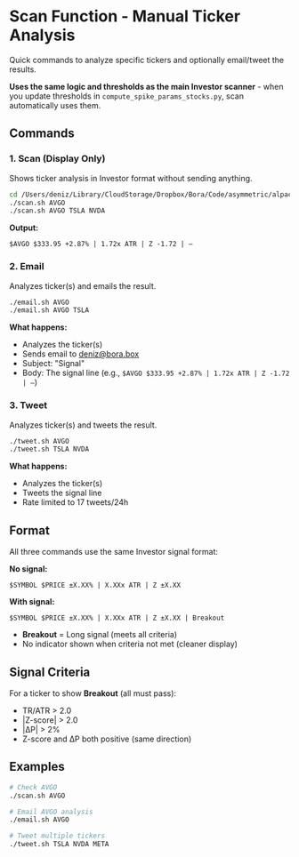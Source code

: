 # Scan Function - Manual Ticker Analysis

Quick commands to analyze specific tickers and optionally email/tweet the results.

**Uses the same logic and thresholds as the main Investor scanner** - when you update thresholds in `compute_spike_params_stocks.py`, scan automatically uses them.

## Commands

### 1. Scan (Display Only)
Shows ticker analysis in Investor format without sending anything.

```bash
cd /Users/deniz/Library/CloudStorage/Dropbox/Bora/Code/asymmetric/alpaca/alpaca-mcp-server
./scan.sh AVGO
./scan.sh AVGO TSLA NVDA
```

**Output:**
```
$AVGO $333.95 +2.87% | 1.72x ATR | Z -1.72 | —
```

### 2. Email
Analyzes ticker(s) and emails the result.

```bash
./email.sh AVGO
./email.sh AVGO TSLA
```

**What happens:**
- Analyzes the ticker(s)
- Sends email to deniz@bora.box
- Subject: "Signal"
- Body: The signal line (e.g., `$AVGO $333.95 +2.87% | 1.72x ATR | Z -1.72 | —`)

### 3. Tweet
Analyzes ticker(s) and tweets the result.

```bash
./tweet.sh AVGO
./tweet.sh TSLA NVDA
```

**What happens:**
- Analyzes the ticker(s)
- Tweets the signal line
- Rate limited to 17 tweets/24h

## Format

All three commands use the same Investor signal format:

**No signal:**
```
$SYMBOL $PRICE ±X.XX% | X.XXx ATR | Z ±X.XX
```

**With signal:**
```
$SYMBOL $PRICE ±X.XX% | X.XXx ATR | Z ±X.XX | Breakout
```

- **Breakout** = Long signal (meets all criteria)
- No indicator shown when criteria not met (cleaner display)

## Signal Criteria

For a ticker to show **Breakout** (all must pass):
- TR/ATR > 2.0
- |Z-score| > 2.0  
- |ΔP| > 2%
- Z-score and ΔP both positive (same direction)

## Examples

```bash
# Check AVGO
./scan.sh AVGO

# Email AVGO analysis
./email.sh AVGO

# Tweet multiple tickers
./tweet.sh TSLA NVDA META
```
